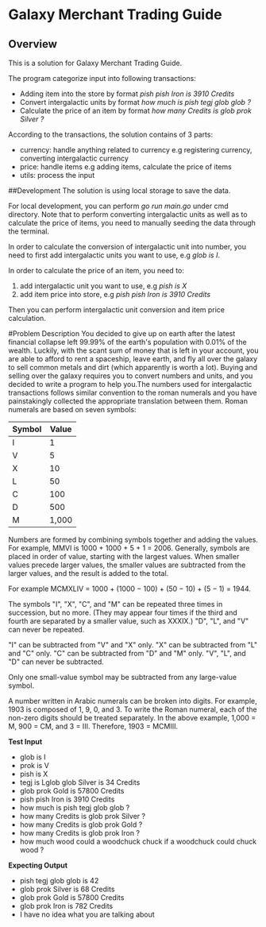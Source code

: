 # Galaxy Merchant Trading Guide

## Overview
This is a solution for Galaxy Merchant Trading Guide.

The program categorize input into following transactions:
* Adding item into the store by format _pish pish Iron is 3910 Credits_
* Convert intergalactic units by format _how much is pish tegj glob glob ?_
* Calculate the price of an item by format _how many Credits is glob prok Silver ?_

According to the transactions, the solution contains of 3 parts: 
* currency: handle anything related to currency e.g registering currency, converting intergalactic currency
* price: handle items e.g adding items, calculate the price of items
* utils: process the input

##Development
The solution is using local storage to save the data.

For local development, you can perform _go run main.go_ under cmd directory. Note that to perform converting
intergalactic units as well as to calculate the price of items, you need to manually seeding the data through
the terminal.

In order to calculate the conversion of intergalactic unit into number, you need to first add intergalactic
units you want to use, e.g _glob is I_. 

In order to calculate the price of an item, you need to:
1. add intergalactic unit you want to use, e.g _pish is X_
2. add item price into store, e.g _pish pish Iron is 3910 Credits_

Then you can perform intergalactic unit conversion and item price calculation.

#Problem Description
You decided to give up on earth after the latest financial collapse left 99.99% of the earth's
population with 0.01% of the wealth. Luckily, with the scant sum of money that is left in your
account, you are able to afford to rent a spaceship, leave earth, and fly all over the galaxy to sell
common metals and dirt (which apparently is worth a lot). Buying and selling over the galaxy
requires you to convert numbers and units, and you decided to write a program to help you.The
numbers used for intergalactic transactions follows similar convention to the roman numerals and
you have painstakingly collected the appropriate translation between them. Roman numerals are
based on seven symbols:

Symbol | Value
-------|----------
  I    |   1
  V    |   5
  X    |   10
  L    |   50
  C    |   100
  D    |   500
  M    |   1,000
  
Numbers are formed by combining symbols together and adding the values. For example, MMVI is
1000 + 1000 + 5 + 1 = 2006. Generally, symbols are placed in order of value, starting with the
largest values. When smaller values precede larger values, the smaller values are subtracted from
the larger values, and the result is added to the total. 

For example MCMXLIV = 1000 + (1000 − 100) + (50 − 10) + (5 − 1) = 1944.

The symbols "I", "X", "C", and "M" can be repeated three times in succession, but no more. (They
may appear four times if the third and fourth are separated by a smaller value, such as XXXIX.)
"D", "L", and "V" can never be repeated.

"I" can be subtracted from "V" and "X" only. "X" can be subtracted from "L" and "C" only. "C" can
be subtracted from "D" and "M" only. "V", "L", and "D" can never be subtracted.

Only one small-value symbol may be subtracted from any large-value symbol.

A number written in Arabic numerals can be broken into digits. For example, 1903 is composed of
1, 9, 0, and 3. To write the Roman numeral, each of the non-zero digits should be treated separately.
In the above example, 1,000 = M, 900 = CM, and 3 = III. Therefore, 1903 = MCMIII.

**Test Input**
* glob is I
* prok is V
* pish is X
* tegj is Lglob glob Silver is 34 Credits
* glob prok Gold is 57800 Credits
* pish pish Iron is 3910 Credits
* how much is pish tegj glob glob ?
* how many Credits is glob prok Silver ?
* how many Credits is glob prok Gold ?
* how many Credits is glob prok Iron ?
* how much wood could a woodchuck chuck if a woodchuck could chuck wood ?

**Expecting Output**
* pish tegj glob glob is 42
* glob prok Silver is 68 Credits
* glob prok Gold is 57800 Credits
* glob prok Iron is 782 Credits
* I have no idea what you are talking about